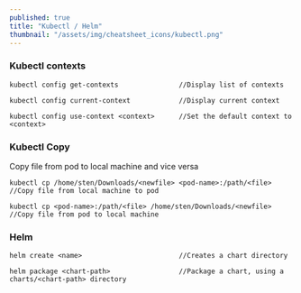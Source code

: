 ```yaml
---
published: true
title: "Kubectl / Helm"
thumbnail: "/assets/img/cheatsheet_icons/kubectl.png"
---
```


### Kubectl contexts
```shell 
kubectl config get-contexts               //Display list of contexts
```
```shell 
kubectl config current-context            //Display current context
```
```shell 
kubectl config use-context <context>      //Set the default context to <context>
```

### Kubectl Copy
Copy file from pod to local machine and vice versa
```shell 
kubectl cp /home/sten/Downloads/<newfile> <pod-name>:/path/<file>   //Copy file from local machine to pod
```
```shell 
kubectl cp <pod-name>:/path/<file> /home/sten/Downloads/<newfile>   //Copy file from pod to local machine
```

### Helm
```shell 
helm create <name>                        //Creates a chart directory
```
```shell 
helm package <chart-path>                 //Package a chart, using a charts/<chart-path> directory
```
